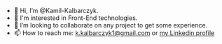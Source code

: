 - 👋 Hi, I’m @Kamil-Kalbarczyk.
- 👀 I'm interested in Front-End technologies.
- 💞️ I’m looking to collaborate on any project to get some experience.
- 📫 How to reach me: k.kalbarczyk1@gmail.com or [my Linkedin profile](https://www.linkedin.com/in/kamil-kalbarczyk/ "Kamil Kalbarczyk Linkedin profile")

<!---
Kamil-Kalbarczyk/Kamil-Kalbarczyk is a ✨ special ✨ repository because its `README.md` (this file) appears on your GitHub profile.
You can click the Preview link to take a look at your changes.
--->
